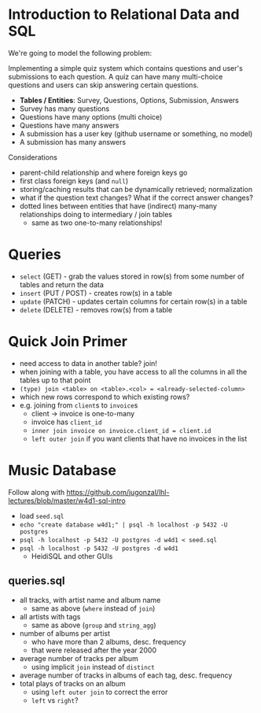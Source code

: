 # Introduction to Relational Data and SQL

We're going to model the following problem:

Implementing a simple quiz system which contains questions and user's submissions to each question. A quiz can have many multi-choice questions and users can skip answering certain questions.

* **Tables / Entities**: Survey, Questions, Options, Submission, Answers
* Survey has many questions
* Questions have many options (multi choice)
* Questions have many answers
* A submission has a user key (github username or something, no model)
* A submission has many answers

Considerations

* parent-child relationship and where foreign keys go
* first class foreign keys (and `null`)
* storing/caching results that can be dynamically retrieved; normalization
* what if the question text changes? What if the correct answer changes?
* dotted lines between entities that have (indirect) many-many relationships doing to intermediary / join tables
  * same as two one-to-many relationships!

# Queries

* `select` (GET) - grab the values stored in row(s) from some number of tables and return the data
* `insert` (PUT / POST) - creates row(s) in a table
* `update` (PATCH) - updates certain columns for certain row(s) in a table
* `delete` (DELETE) - removes row(s) from a table

# Quick Join Primer

* need access to data in another table? join!
* when joining with a table, you have access to all the columns in all the tables up to that point
* `(type) join <table> on <table>.<col> = <already-selected-column>`
* which new rows correspond to which existing rows?
* e.g. joining from `client`s to `invoice`s
  * client -> invoice is one-to-many
  * invoice has `client_id`
  * `inner join invoice on invoice.client_id = client.id`
  * `left outer join` if you want clients that have no invoices in the list

# Music Database

Follow along with https://github.com/jugonzal/lhl-lectures/blob/master/w4d1-sql-intro

* load `seed.sql`
* `echo "create database w4d1;" | psql -h localhost -p 5432 -U postgres`
* `psql -h localhost -p 5432 -U postgres -d w4d1 < seed.sql`
* `psql -h localhost -p 5432 -U postgres -d w4d1`
  * HeidiSQL and other GUIs

## queries.sql

* all tracks, with artist name and album name
  * same as above (`where` instead of `join`)
* all artists with tags
  * same as above (`group` and `string_agg`)
* number of albums per artist
  * who have more than 2 albums, desc. frequency
  * that were released after the year 2000
* average number of tracks per album
  * using implicit `join` instead of `distinct`
* average number of tracks in albums of each tag, desc. frequency
* total plays of tracks on an album
  * using `left outer join` to correct the error
  * `left` vs `right`?
